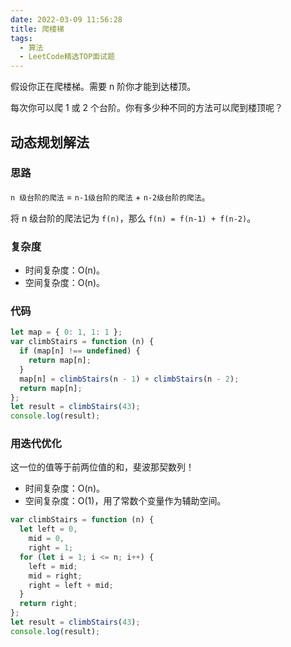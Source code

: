 ```yaml
---
date: 2022-03-09 11:56:28
title: 爬楼梯
tags:
  - 算法
  - LeetCode精选TOP面试题
---
```


假设你正在爬楼梯。需要 n 阶你才能到达楼顶。

每次你可以爬 1 或 2 个台阶。你有多少种不同的方法可以爬到楼顶呢？

## 动态规划解法

### 思路

`n 级台阶的爬法` = `n-1级台阶的爬法` + `n-2级台阶的爬法`。

将 n 级台阶的爬法记为 `f(n)`，那么 `f(n) = f(n-1) + f(n-2)`。

### 复杂度

- 时间复杂度：O(n)。
- 空间复杂度：O(n)。

### 代码

```js
let map = { 0: 1, 1: 1 };
var climbStairs = function (n) {
  if (map[n] !== undefined) {
    return map[n];
  }
  map[n] = climbStairs(n - 1) + climbStairs(n - 2);
  return map[n];
};
let result = climbStairs(43);
console.log(result);
```

### 用迭代优化

这一位的值等于前两位值的和，斐波那契数列！

- 时间复杂度：O(n)。
- 空间复杂度：O(1)，用了常数个变量作为辅助空间。

```js
var climbStairs = function (n) {
  let left = 0,
    mid = 0,
    right = 1;
  for (let i = 1; i <= n; i++) {
    left = mid;
    mid = right;
    right = left + mid;
  }
  return right;
};
let result = climbStairs(43);
console.log(result);
```
